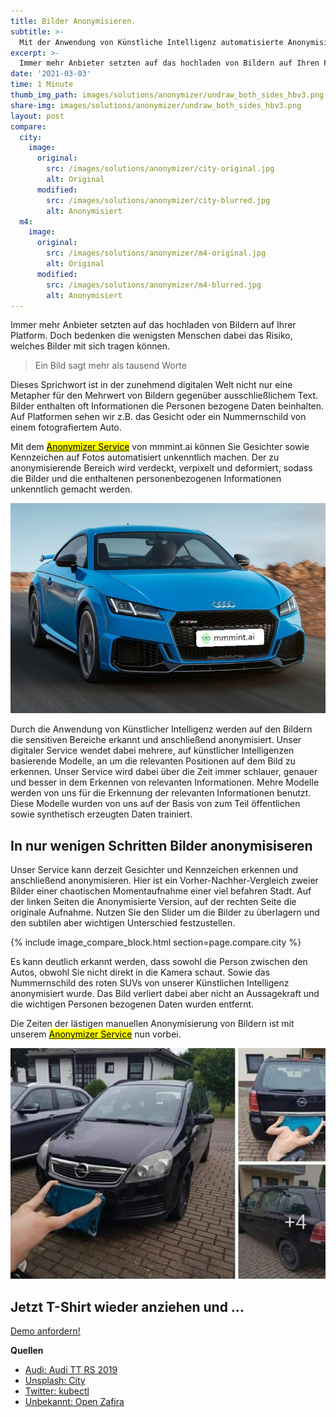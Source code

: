 ```yaml
---
title: Bilder Anonymisieren.
subtitle: >-
  Mit der Anwendung von Künstliche Intelligenz automatisierte Anonymisierung von Kennzeichen sowie Gesichtern in Bildern vornehmen.
excerpt: >-
  Immer mehr Anbieter setzten auf das hochladen von Bildern auf Ihren Platformen. Doch bedenken die wenigsten Menschen dabei da Risiko welches Bilder mit sich tragen können
date: '2021-03-03'
time: 1 Minute
thumb_img_path: images/solutions/anonymizer/undraw_both_sides_hbv3.png
share-img: images/solutions/anonymizer/undraw_both_sides_hbv3.png
layout: post
compare:
  city:
    image:
      original:
        src: /images/solutions/anonymizer/city-original.jpg
        alt: Original
      modified:
        src: /images/solutions/anonymizer/city-blurred.jpg
        alt: Anonymisiert
  m4:
    image:
      original:
        src: /images/solutions/anonymizer/m4-original.jpg
        alt: Original
      modified:
        src: /images/solutions/anonymizer/m4-blurred.jpg
        alt: Anonymisiert
---
```


Immer mehr Anbieter setzten auf das hochladen von Bildern auf Ihrer Platform. Doch bedenken die wenigsten Menschen dabei das Risiko, welches Bilder mit sich tragen können. 

> Ein Bild sagt mehr als tausend Worte

Dieses Sprichwort ist in der zunehmend digitalen Welt nicht nur eine Metapher für den Mehrwert von Bildern gegenüber ausschließlichem Text. Bilder enthalten oft Informationen die Personen bezogene Daten beinhalten. Auf Platformen sehen wir z.B. das Gesicht oder ein Nummernschild von einem fotografiertem Auto.

Mit dem [<mark>Anonymizer Service</mark>](/solutions/anonymizer/) von mmmint.ai können Sie Gesichter sowie Kennzeichen auf Fotos automatisiert unkenntlich machen. Der zu anonymisierende Bereich wird verdeckt, verpixelt und deformiert, sodass die Bilder und die enthaltenen personenbezogenen Informationen unkenntlich gemacht werden.

![Anonymized demo face and car](/images/solutions/anonymizer/2314f3fed78c77b29373568b0740aac2124dab9150c8247c15ff7be374baa262.jpg)

Durch die Anwendung von Künstlicher Intelligenz werden auf den Bildern die sensitiven Bereiche erkannt und anschließend anonymisiert. Unser digitaler Service wendet dabei mehrere, auf künstlicher Intelligenzen basierende Modelle, an um die relevanten Positionen auf dem Bild zu erkennen. Unser Service wird dabei über die Zeit immer schlauer, genauer und besser in dem Erkennen von relevanten Informationen. Mehre Modelle werden von uns für die Erkennung der relevanten Informationen benutzt. Diese Modelle wurden von uns auf der Basis von zum Teil öffentlichen sowie synthetisch erzeugten Daten trainiert.

## In nur wenigen Schritten Bilder anonymisiseren

Unser Service kann derzeit Gesichter und Kennzeichen erkennen und anschließend anonymisieren. Hier ist ein Vorher-Nachher-Vergleich zweier Bilder einer chaotischen Momentaufnahme einer viel befahren Stadt. Auf der linken Seiten die Anonymisierte Version, auf der rechten Seite die originale Aufnahme. Nutzen Sie den Slider um die Bilder zu überlagern und den subtilen aber wichtigen Unterschied festzustellen.

 {% include image_compare_block.html section=page.compare.city %}

Es kann deutlich erkannt werden, dass sowohl die Person zwischen den Autos, obwohl Sie nicht direkt in die Kamera schaut. Sowie das Nummernschild des roten SUVs von unserer Künstlichen Intelligenz anonymisiert wurde. Das Bild verliert dabei aber nicht an Aussagekraft und die wichtigen Personen bezogenen Daten wurden entfernt.

Die Zeiten der lästigen manuellen Anonymisierung von Bildern ist mit unserem [<mark>Anonymizer Service</mark>](/solutions/anonymizer/) nun vorbei.

![Opel Zafira Manuelles Anonymisieren von Auto Kennzeichen](/images/solutions/anonymizer/opel_zafira_crop.jpeg)

<section id="call-to-action" class="block cta-block bg-accent outer">
  <div class="inner-large">
    <div class="grid">
      <div class="cell block-content">
        <h2 class="block-title">Jetzt T-Shirt wieder anziehen und ...</h2>
      </div><!-- .block-content -->
      <div class="cell block-buttons">
        <a href="mailto:info@mmmint.ai" class="button white large">Demo anfordern!</a>
      </div><!-- .block-buttons -->
    </div><!-- .grid -->
  </div><!-- .inner -->
</section>

**Quellen**

- [Audi: Audi TT RS 2019](audi.com)
- [Unsplash: City](https://unsplash.com/photos/jViepQKI01Q)
- [Twitter: kubectl](https://twitter.com/TekGeekHD/status/1366447164939886592/photo/1)
- [Unbekannt: Open Zafira](https://www.langweiledich.net/bilderparade-dlvi/3/#DLVI_74)
